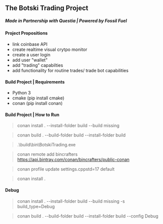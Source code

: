 
## The Botski Trading Project
##### Made in Partnership with Questia | Powered by Fossil Fuel

#### Project Propositions

- link coinbase API
- create realtime visual crytpo monitor
- create a user login
- add user "wallet"
- add "trading" capabilties
- add functionality for routine trades/ trade bot capabilities

#### Build Project | Requirements 
- Python 3
- cmake (pip install cmake)
- conan (pip install conan)

#### Build Project | How to Run

> conan install . --install-folder build --build missing

> conan build . --build-folder build --install-folder build

> .\build\bin\BotskiTrading.exe

> conan remote add bincrafters https://api.bintray.com/conan/bincrafters/public-conan

> conan profile update settings.cppstd=17 default

> conan install .

#### Debug 

> conan install . --install-folder build --build missing -s build_type=Debug

> conan build . --build-folder build --install-folder build --config Debug